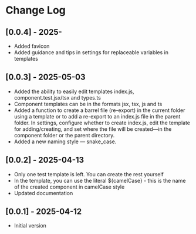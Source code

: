 # Change Log

## [0.0.4] - 2025-

+ Added favicon
+ Added guidance and tips in settings for replaceable variables in templates

## [0.0.3] - 2025-05-03

+ Added the ability to easily edit templates index.js, component.test.jsx/tsx and types.ts
+ Component templates can be in the formats jsx, tsx, js and ts
+ Added a function to create a barrel file (re-export) in the current folder using a template or to add a re-export to an index.js file in the parent folder. In settings, configure whether to create index.js, edit the template for adding/creating, and set where the file will be created—in the component folder or the parent directory.
+ Added a new naming style — snake_case.

## [0.0.2] - 2025-04-13

+ Only one test template is left. You can create the rest yourself
+ In the template, you can use the literal ${camelCase} - this is the name of the created component in camelCase style
+ Updated documentation

## [0.0.1] - 2025-04-12

+ Initial version